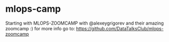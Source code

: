 # mlops-camp

Starting with MLOPS-ZOOMCAMP with @alexeygrigorev and their amazing zoomcamp :)
for more info go to: https://github.com/DataTalksClub/mlops-zoomcamp
